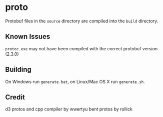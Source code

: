 # proto

Protobuf files in the `source` directory are compiled into the `build` directory.

## Known Issues

`protoc.exe` may not have been compiled with the correct protobuf version (2.3.0)  

## Building

On Windows run `generate.bat`, on Linux/Mac OS X run `generate.sh`.

## Credit
d3 protos and cpp compiler by wwertyu
bent protos by rollick